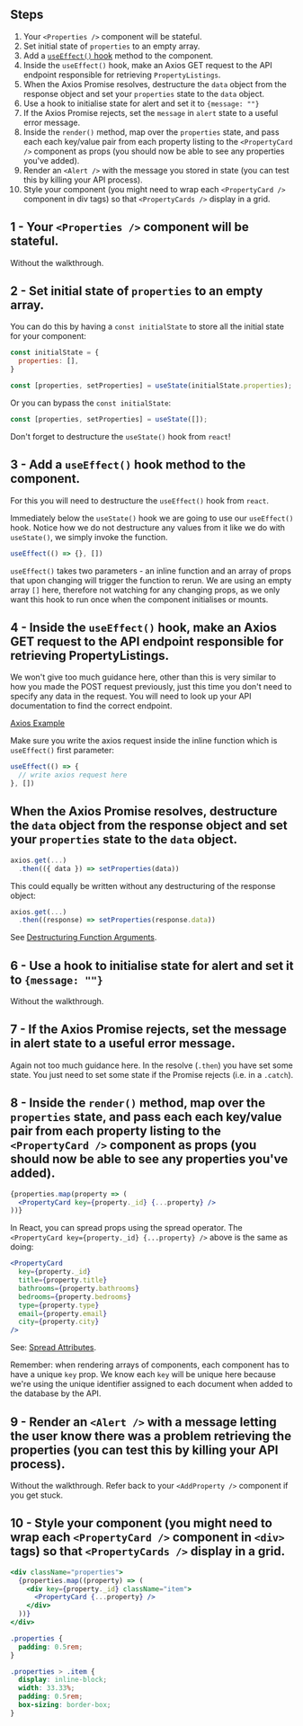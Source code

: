 ## Steps

1. Your `<Properties />` component will be stateful.
2. Set initial state of `properties` to an empty array.
3. Add a [`useEffect()` hook](https://reactjs.org/docs/hooks-reference.html#useeffect) method to the component.
4. Inside the `useEffect()` hook, make an Axios GET request to the API endpoint responsible for retrieving `PropertyListings`.
5. When the Axios Promise resolves, destructure the `data` object from the response object and set your `properties` state to the `data` object.
6. Use a hook to initialise state for alert and set it to `{message: ""}`
7. If the Axios Promise rejects, set the `message` in `alert` state to a useful error message.
8. Inside the `render()` method, map over the `properties` state, and pass each each key/value pair from each property listing to the `<PropertyCard />` component as props (you should now be able to see any properties you've added).
9. Render an `<Alert />` with the message you stored in state (you can test this by killing your API process).
10. Style your component (you might need to wrap each `<PropertyCard />` component in div tags) so that `<PropertyCards />` display in a grid.

## 1 - Your `<Properties />` component will be stateful.

Without the walkthrough.

## 2 - Set initial state of `properties` to an empty array.

You can do this by having a `const initialState` to store all the initial state for your component:

```jsx
const initialState = {
  properties: [],
}
```
```jsx
const [properties, setProperties] = useState(initialState.properties);
```

Or you can bypass the `const initialState`:

```jsx
const [properties, setProperties] = useState([]);
```
Don't forget to destructure the `useState()` hook from `react`!

## 3 -  Add a `useEffect()` hook method to the component.
For this you will need to destructure the `useEffect()` hook from `react`.

Immediately below the `useState()` hook we are going to use our `useEffect()` hook. Notice how we do not destructure any values from it like we do with `useState()`, we simply invoke the function. 

```jsx
useEffect(() => {}, [])
```

`useEffect()` takes two parameters - an inline function and an array of props that upon changing will trigger the function to rerun. We are using an empty array `[]` here, therefore not watching for any changing props, as we only want this hook to run once when the component initialises or mounts.

## 4 - Inside the `useEffect()` hook, make an Axios GET request to the API endpoint responsible for retrieving PropertyListings.

We won't give too much guidance here, other than this is very similar to how you made the POST request previously, just this time you don't need to specify any data in the request. You will need to look up your API documentation to find the correct endpoint.

[Axios Example](https://github.com/axios/axios#example)

Make sure you write the axios request inside the inline function which is `useEffect()` first parameter:

```jsx
useEffect(() => {
  // write axios request here
}, [])

```
## When the Axios Promise resolves, destructure the `data` object from the response object and set your `properties` state to the `data` object.

```js
axios.get(...)
  .then(({ data }) => setProperties(data))
```

This could equally be written without any destructuring of the response object:

```js
axios.get(...)
  .then((response) => setProperties(response.data))
```

See [Destructuring Function Arguments](https://davidwalsh.name/destructuring-function-arguments).

## 6 - Use a hook to initialise state for alert and set it to `{message: ""}`

Without the walkthrough.

## 7 - If the Axios Promise rejects, set the message in alert state to a useful error message.

Again not too much guidance here. In the resolve (`.then`) you have set some state. You just need to set some state if the Promise rejects (i.e. in a `.catch`).

## 8 - Inside the `render()` method, map over the `properties` state, and pass each each key/value pair from each property listing to the `<PropertyCard />` component as props (you should now be able to see any properties you've added).

```jsx
{properties.map(property => (
  <PropertyCard key={property._id} {...property} />
))}
```

In React, you can spread props using the spread operator. The `<PropertyCard key={property._id} {...property} />` above is the same as doing:

```jsx
<PropertyCard 
  key={property._id} 
  title={property.title} 
  bathrooms={property.bathrooms} 
  bedrooms={property.bedrooms} 
  type={property.type}
  email={property.email}
  city={property.city}
/>
```

See: [Spread Attributes](https://gist.github.com/sebmarkbage/07bbe37bc42b6d4aef81#spread-attributes).

Remember: when rendering arrays of components, each component has to have a unique `key` prop. We know each `key` will be unique here because we're using the unique identifier assigned to each document when added to the database by the API.

## 9 - Render an `<Alert />` with a message letting the user know there was a problem retrieving the properties (you can test this by killing your API process).

Without the walkthrough. Refer back to your `<AddProperty />` component if you get stuck.

## 10 - Style your component (you might need to wrap each `<PropertyCard />` component in `<div>` tags) so that `<PropertyCards />` display in a grid.

```jsx
<div className="properties">
  {properties.map((property) => (
    <div key={property._id} className="item">
      <PropertyCard {...property} />
    </div>
  ))}
</div>
```

```css
.properties {
  padding: 0.5rem;
}

.properties > .item {
  display: inline-block;
  width: 33.33%;
  padding: 0.5rem;
  box-sizing: border-box;
}
```